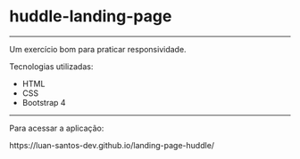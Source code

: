 <h1>huddle-landing-page</h1>
<hr>
<p>
Um exercício bom para praticar responsividade.<br>
</p>
<p>
Tecnologias utilizadas:
</p>
<ul>
  <li>HTML</li>
  <li>CSS</li>
  <li>Bootstrap 4</li>
</ul>

<hr>
<p>
Para acessar a aplicação:
</p>
https://luan-santos-dev.github.io/landing-page-huddle/
